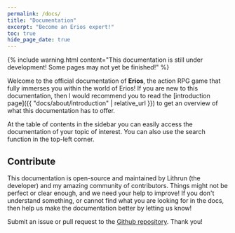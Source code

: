 ```yaml
---
permalink: /docs/
title: "Documentation"
excerpt: "Become an Erios expert!"
toc: true
hide_page_date: true
---
```

{% include warning.html content="This documentation is still under development! Some pages may not yet be finished!" %}

Welcome to the official documentation of **Erios**, the action RPG game that fully immerses you within the world of Erios! If you are new to this documentation, then I would recommend you to read the [introduction page]({{ "docs/about/introduction" | relative_url }}) to get an overview of what this documentation has to offer.

At the table of contents in the sidebar you can easily access the documentation of your topic of interest. You can also use the search function in the top-left corner.

## Contribute

This documentation is open-source and maintained by Lithrun (the developer) and my amazing community of contributors. Things might not be perfect or clear enough, and we need your help to improve! If you don't understand something, or cannot find what you are looking for in the docs, then help us make the documentation better by letting us know!

Submit an issue or pull request to the [Github repository](https://github.com/Lithrun/Erios-Documentation/issues). Thank you!